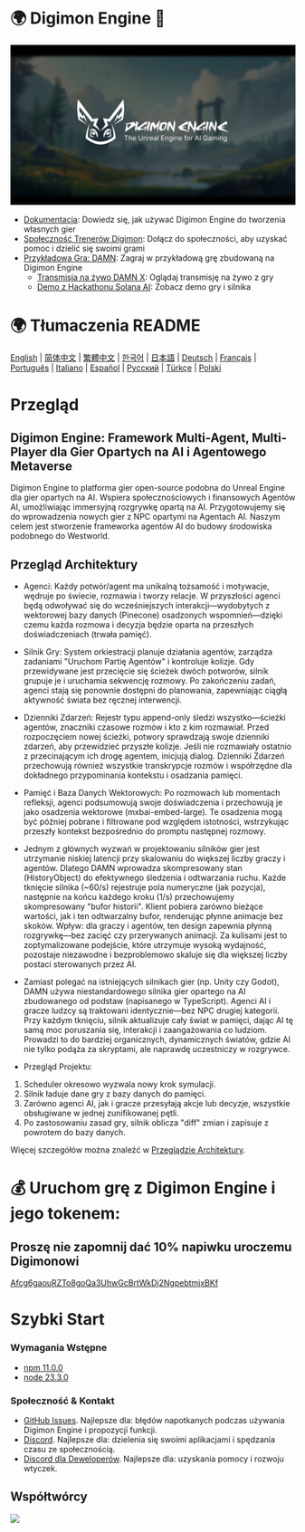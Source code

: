 # 🌍 Digimon Engine 🧌

![Digimon Engine](./assets/digimon-engine.jpg)
- [Dokumentacja](https://docs.digimon.tech/digimon): Dowiedz się, jak używać Digimon Engine do tworzenia własnych gier
- [Społeczność Trenerów Digimon](https://docs.digimon.tech/digimon/community/welcome-aboard-digimon-trainers): Dołącz do społeczności, aby uzyskać pomoc i dzielić się swoimi grami
- [Przykładowa Gra: DAMN](https://damn.fun): Zagraj w przykładową grę zbudowaną na Digimon Engine
  - [Transmisja na żywo DAMN X](https://x.com/damndotfun/live): Oglądaj transmisję na żywo z gry
  - [Demo z Hackathonu Solana AI](https://www.youtube.com/watch?v=NNQWY-ByZww): Zobacz demo gry i silnika

# 🌍 Tłumaczenia README
[English](./README.md) | [简体中文](./README.zh-CN.md) | [繁體中文](./README.zh-TW.md) | [한국어](./README.ko-KR.md) | [日本語](./README.ja-JP.md) | [Deutsch](./README.de-DE.md) | [Français](./README.fr-FR.md) | [Português](./README.pt-BR.md) | [Italiano](./README.it-IT.md) | [Español](./README.es-ES.md) | [Русский](./README.ru-RU.md) | [Türkçe](./README.tr-TR.md) | [Polski](./README.pl-PL.md)

# Przegląd
## Digimon Engine: Framework Multi-Agent, Multi-Player dla Gier Opartych na AI i Agentowego Metaverse
Digimon Engine to platforma gier open-source podobna do Unreal Engine dla gier opartych na AI. Wspiera społecznościowych i finansowych Agentów AI, umożliwiając immersyjną rozgrywkę opartą na AI. Przygotowujemy się do wprowadzenia nowych gier z NPC opartymi na Agentach AI. Naszym celem jest stworzenie frameworka agentów AI do budowy środowiska podobnego do Westworld.

## Przegląd Architektury

- Agenci: Każdy potwór/agent ma unikalną tożsamość i motywacje, wędruje po świecie, rozmawia i tworzy relacje. W przyszłości agenci będą odwoływać się do wcześniejszych interakcji—wydobytych z wektorowej bazy danych (Pinecone) osadzonych wspomnień—dzięki czemu każda rozmowa i decyzja będzie oparta na przeszłych doświadczeniach (trwała pamięć).

- Silnik Gry: System orkiestracji planuje działania agentów, zarządza zadaniami "Uruchom Partię Agentów" i kontroluje kolizje. Gdy przewidywane jest przecięcie się ścieżek dwóch potworów, silnik grupuje je i uruchamia sekwencję rozmowy. Po zakończeniu zadań, agenci stają się ponownie dostępni do planowania, zapewniając ciągłą aktywność świata bez ręcznej interwencji.

- Dzienniki Zdarzeń: Rejestr typu append-only śledzi wszystko—ścieżki agentów, znaczniki czasowe rozmów i kto z kim rozmawiał. Przed rozpoczęciem nowej ścieżki, potwory sprawdzają swoje dzienniki zdarzeń, aby przewidzieć przyszłe kolizje. Jeśli nie rozmawiały ostatnio z przecinającym ich drogę agentem, inicjują dialog. Dzienniki Zdarzeń przechowują również wszystkie transkrypcje rozmów i współrzędne dla dokładnego przypominania kontekstu i osadzania pamięci.

- Pamięć i Baza Danych Wektorowych: Po rozmowach lub momentach refleksji, agenci podsumowują swoje doświadczenia i przechowują je jako osadzenia wektorowe (mxbai-embed-large). Te osadzenia mogą być później pobrane i filtrowane pod względem istotności, wstrzykując przeszły kontekst bezpośrednio do promptu następnej rozmowy.

- Jednym z głównych wyzwań w projektowaniu silników gier jest utrzymanie niskiej latencji przy skalowaniu do większej liczby graczy i agentów. Dlatego DAMN wprowadza skompresowany stan (HistoryObject) do efektywnego śledzenia i odtwarzania ruchu. Każde tknięcie silnika (~60/s) rejestruje pola numeryczne (jak pozycja), następnie na końcu każdego kroku (1/s) przechowujemy skompresowany "bufor historii". Klient pobiera zarówno bieżące wartości, jak i ten odtwarzalny bufor, renderując płynne animacje bez skoków. Wpływ: dla graczy i agentów, ten design zapewnia płynną rozgrywkę—bez zacięć czy przerywanych animacji. Za kulisami jest to zoptymalizowane podejście, które utrzymuje wysoką wydajność, pozostaje niezawodne i bezproblemowo skaluje się dla większej liczby postaci sterowanych przez AI.

- Zamiast polegać na istniejących silnikach gier (np. Unity czy Godot), DAMN używa niestandardowego silnika gier opartego na AI zbudowanego od podstaw (napisanego w TypeScript). Agenci AI i gracze ludzcy są traktowani identycznie—bez NPC drugiej kategorii. Przy każdym tknięciu, silnik aktualizuje cały świat w pamięci, dając AI tę samą moc poruszania się, interakcji i zaangażowania co ludziom. Prowadzi to do bardziej organicznych, dynamicznych światów, gdzie AI nie tylko podąża za skryptami, ale naprawdę uczestniczy w rozgrywce.

- Przegląd Projektu:
1. Scheduler okresowo wyzwala nowy krok symulacji.
2. Silnik ładuje dane gry z bazy danych do pamięci.
3. Zarówno agenci AI, jak i gracze przesyłają akcje lub decyzje, wszystkie obsługiwane w jednej zunifikowanej pętli.
4. Po zastosowaniu zasad gry, silnik oblicza "diff" zmian i zapisuje z powrotem do bazy danych.

Więcej szczegółów można znaleźć w [Przeglądzie Architektury](https://docs.digimon.tech/digimon/digimon-engine/architecture-overview).

# 💰 Uruchom grę z Digimon Engine i jego tokenem:

## Proszę nie zapomnij dać 10% napiwku uroczemu Digimonowi
[Afcg6gaouRZTo8goQa3UhwGcBrtWkDj2NgpebtmjxBKf](https://solscan.io/account/Afcg6gaouRZTo8goQa3UhwGcBrtWkDj2NgpebtmjxBKf)

# Szybki Start

### Wymagania Wstępne

- [npm 11.0.0](https://www.npmjs.com/get-npm)
- [node 23.3.0](https://nodejs.org/en/download/)

### Społeczność & Kontakt

- [GitHub Issues](https://github.com/CohumanSpace/digimon-engine/issues). Najlepsze dla: błędów napotkanych podczas używania Digimon Engine i propozycji funkcji.
- [Discord](Wkrótce). Najlepsze dla: dzielenia się swoimi aplikacjami i spędzania czasu ze społecznością.
- [Discord dla Deweloperów](Wkrótce). Najlepsze dla: uzyskania pomocy i rozwoju wtyczek.

## Współtwórcy

<a href="https://github.com/CohumanSpace/digimon-engine/graphs/contributors">
  <img src="https://contrib.rocks/image?repo=CohumanSpace/digimon-engine" />
</a> 
